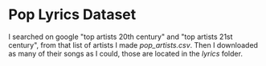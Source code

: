 # Pop Lyrics Dataset

I searched on google "top artists 20th century" and "top artists 21st century", from that list of artists I made _pop_artists.csv_. Then I downloaded as many of their songs as I could, those are located in the _lyrics_ folder.
